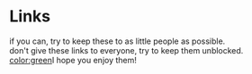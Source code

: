 # Links
if you can, try to keep these to as little people as possible. <br>
don't give these links to everyone, try to keep them unblocked. <br>
<color:green>I hope you enjoy them!
